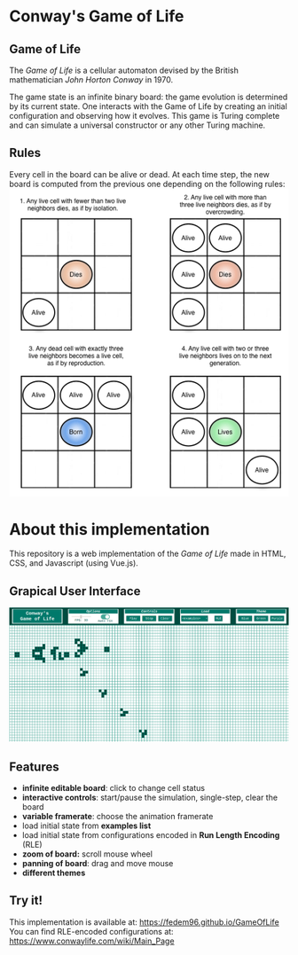 # Conway's Game of Life

## Game of Life
The *Game of Life* is a cellular automaton devised by the British mathematician *John Horton Conway* in 1970.

The game state is an infinite binary board: the game evolution is determined by its current state. One interacts with the Game of Life by creating an initial configuration and observing how it evolves. This game is Turing complete and can simulate a universal constructor or any other Turing machine.


## Rules
Every cell in the board can be alive or dead. At each time step, the new board is computed from the previous one depending on the following rules:
![Rules of Game of Life](img/rules.png "Rules")


# About this implementation
This repository is a web implementation of the *Game of Life* made in HTML, CSS, and Javascript (using Vue.js).

## Grapical User Interface
![Graphical User Interface of this implementation of Game of Life](img/gui.png "Graphical User Interface")

## Features
* **infinite editable board**: click to change cell status
* **interactive controls**: start/pause the simulation, single-step, clear the board
* **variable framerate**: choose the animation framerate
* load initial state from **examples list**
* load initial state from configurations encoded in **Run Length Encoding** (RLE)
* **zoom of board:** scroll mouse wheel
* **panning of board**: drag and move mouse
* **different themes**

## Try it!
This implementation is available at: https://fedem96.github.io/GameOfLife
You can find RLE-encoded configurations at: https://www.conwaylife.com/wiki/Main_Page